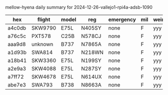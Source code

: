 mellow-hyena daily summary for 2024-12-26-vallejo1-rpi4a-adsb-1090

|hex|flight|model|reg|emergency|mil|weirdo|
|--|--|--|--|--|--|--|
|a4c0db|SKW9790|E75L|N405SY|none|F|yyy|
|a76c5c|PXT578|C25B|N578CJ|none|F|yyy|
|aaa9d8|unknown|B737|N7865A|none|F|yyy|
|a1d93b|SWA814|B737|N218WN|none|F|yyy|
|a18b41|SKW3360|E75L|N199SY|none|F|yyy|
|a2e9a3|SKW4088|E75L|N287SY|none|F|yyy|
|a7ff72|SKW4678|E75L|N614UX|none|F|yyy|
|abe7e3|SWA793|B738|N8663A|none|F|yyy|
